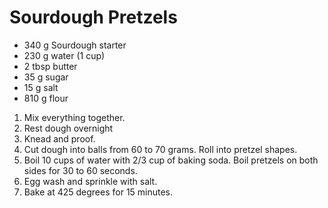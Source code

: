 Sourdough Pretzels
==================

- 340 g Sourdough starter
- 230 g water (1 cup)
- 2 tbsp butter
- 35 g sugar
- 15 g salt
- 810 g flour

1. Mix everything together.
2. Rest dough overnight
3. Knead and proof.
4. Cut dough into balls from 60 to 70 grams.  Roll into pretzel shapes.
5. Boil 10 cups of water with 2/3 cup of baking soda.  Boil pretzels on both sides for 30 to 60 seconds.
6. Egg wash and sprinkle with salt.
7. Bake at 425 degrees for 15 minutes.
